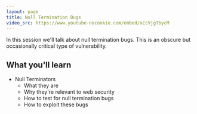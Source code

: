 ```yaml
---
layout: page
title: Null Termination Bugs
video_src: https://www.youtube-nocookie.com/embed/xCcVjgTbycM
---
```


In this session we'll talk about null termination bugs.  This is an obscure but occasionally critical type of vulnerability.

What you'll learn
-----------------

- Null Terminators
	- What they are
	- Why they're relevant to web security
	- How to test for null termination bugs
	- How to exploit these bugs
